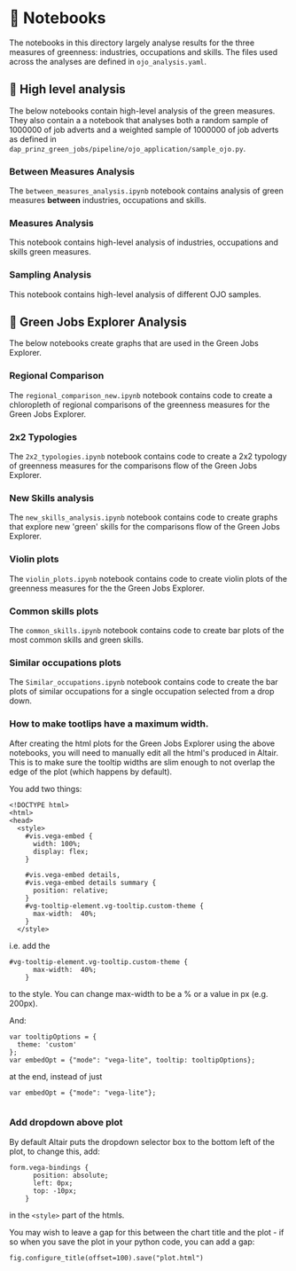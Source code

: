 # 📓 Notebooks

The notebooks in this directory largely analyse results for the three measures of greenness: industries, occupations and skills. The files used across the analyses are defined in `ojo_analysis.yaml`.

## 👠 High level analysis

The below notebooks contain high-level analysis of the green measures. They also contain a a notebook that analyses both a random sample of 1000000 of job adverts and a weighted sample of 1000000 of job adverts as defined in `dap_prinz_green_jobs/pipeline/ojo_application/sample_ojo.py`.

### Between Measures Analysis

The `between_measures_analysis.ipynb` notebook contains analysis of green measures **between** industries, occupations and skills.

### Measures Analysis

This notebook contains high-level analysis of industries, occupations and skills green measures.

### Sampling Analysis

This notebook contains high-level analysis of different OJO samples.

## 🥬 Green Jobs Explorer Analysis

The below notebooks create graphs that are used in the Green Jobs Explorer.

### Regional Comparison

The `regional_comparison_new.ipynb` notebook contains code to create a chloropleth of regional comparisons of the greenness measures for the Green Jobs Explorer.

### 2x2 Typologies

The `2x2_typologies.ipynb` notebook contains code to create a 2x2 typology of greenness measures for the comparisons flow of the Green Jobs Explorer.

### New Skills analysis

The `new_skills_analysis.ipynb` notebook contains code to create graphs that explore new 'green' skills for the comparisons flow of the Green Jobs Explorer.

### Violin plots

The `violin_plots.ipynb` notebook contains code to create violin plots of the greenness measures for the the Green Jobs Explorer.

### Common skills plots

The `common_skills.ipynb` notebook contains code to create bar plots of the most common skills and green skills.

### Similar occupations plots

The `Similar_occupations.ipynb` notebook contains code to create the bar plots of similar occupations for a single occupation selected from a drop down.

### How to make tootlips have a maximum width.

After creating the html plots for the Green Jobs Explorer using the above notebooks, you will need to manually edit all the html's produced in Altair. This is to make sure the tooltip widths are slim enough to not overlap the edge of the plot (which happens by default).

You add two things:

```
<!DOCTYPE html>
<html>
<head>
  <style>
    #vis.vega-embed {
      width: 100%;
      display: flex;
    }

    #vis.vega-embed details,
    #vis.vega-embed details summary {
      position: relative;
    }
    #vg-tooltip-element.vg-tooltip.custom-theme {
      max-width:  40%;
    }
  </style>
```

i.e. add the

```
#vg-tooltip-element.vg-tooltip.custom-theme {
      max-width:  40%;
    }
```

to the style. You can change max-width to be a % or a value in px (e.g. 200px).

And:

```
var tooltipOptions = {
  theme: 'custom'
};
var embedOpt = {"mode": "vega-lite", tooltip: tooltipOptions};

```

at the end, instead of just

```
var embedOpt = {"mode": "vega-lite"};


```

### Add dropdown above plot

By default Altair puts the dropdown selector box to the bottom left of the plot, to change this, add:

```
form.vega-bindings {
      position: absolute;
      left: 0px;
      top: -10px;
    }

```

in the `<style>` part of the htmls.

You may wish to leave a gap for this between the chart title and the plot - if so when you save the plot in your python code, you can add a gap:

```
fig.configure_title(offset=100).save("plot.html")
```
